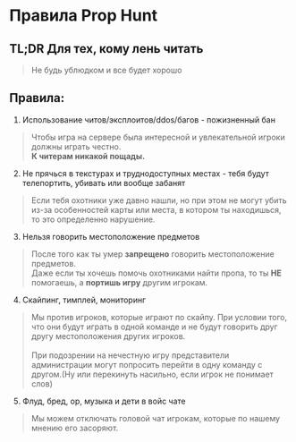 # Правила Prop Hunt
## TL;DR Для тех, кому лень читать
> Не будь ублюдком и все будет хорошо

## Правила:
1. Использование читов/эксплоитов/ddos/багов - пожизненный бан
> Чтобы игра на сервере была интересной и увлекательной игроки должны играть честно.</br><b> К читерам никакой пощады.</b>

2. Не прячься в текстурах и труднодоступных местах - тебя будут телепортить, убивать или вообще забанят
> Если тебя охотники уже давно нашли, но при этом не могут убить из-за особенностей карты или места, в котором ты находишься, то это определенно нарушение.
3. Нельзя говорить местоположение предметов
>  После того как ты умер <b>запрещено</b> говорить местоположение предметов.</br> Даже если ты хочешь помочь охотниками найти пропа, то ты <b>НЕ</b> помогаешь, а <b>портишь игру</b> другим игрокам.
4. Скайпинг, тимплей, мониторинг
> Мы против игроков, которые играют по скайпу. При условии того, что они будут играть в одной команде и не будут говорить друг другу местоположения других игроков.
> </br></br>При подозрении на нечестную игру представители администрации могут попросить перейти в одну команду с другом.(Ну или перекинуть насильно, если игрок не понимает слов)
5. Флуд, бред, ор, музыка и дети в войс чате
> Мы можем отключать головой чат игрокам, которые по нашему мнению его засоряют.
 
<!--
(Альтернативное название мониторинг. Не относится к живым охотникам, которые видят проп.)
Люди с писклявым/раздражающим голосом или фонящим микрофоном могут быть загаганы.
За использование читов/экспоитов/нарушение работы сервера дается перманентный бан или хуже. 
(Для технически подкованный людей, разбирающихся в безопасности есть bug bounty hunting программа.)
Не рекомендуется переходить каждый раунд в противоположную команду с целью играть только за охотников / предметов.
Нельзя прятаться в местах недоступных охотникам, в текстурах
(под снегом например).
Любители оскорблять других игроков или испытывающие "особую" любовь к чужим матерям попадут в особый ад. (Относится к чату, нику, спрэям и.т.д)
Нельзя выдавать себя за представителей администрации
Не рекомендуется выпрашивать у админов VIP, поинты, скины и.т.д
Не стоит надоедать просьбами админам. -->
